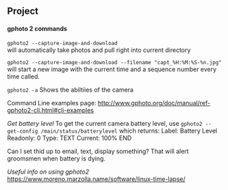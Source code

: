 ## Project
#### gphoto 2 commands

`gphoto2 --capture-image-and-download`  
    will automatically take photos and pull right into current directory

`gphoto2 --capture-image-and-download --filename "capt_%H:%M:%S-%n.jpg"`
     will start a new image with the current time and a sequence number every time called.

`gphoto2 -a`
  Shows the abiltiies of the camera

Command Line examples page: http://www.gphoto.org/doc/manual/ref-gphoto2-cli.html#cli-examples



*Get battery level*
To get the current camera battery level, use `gphoto2 --get-config /main/status/batterylevel`
which returns:
    Label: Battery Level
    Readonly: 0
    Type: TEXT
    Current: 100%
    END

Can I set thid up to email, text, display something? That will alert groomsmen when battery is dying.


*Useful info on using gphoto2*
https://www.moreno.marzolla.name/software/linux-time-lapse/


```shell

```


